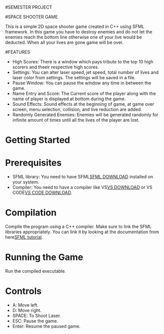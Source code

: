 #SEMESTER PROJECT

#SPACE SHOOTER GAME

This is a simple 2D space shooter game created in C++ using SFML framework. In this game you have to destroy enemies and do not let the enemies reach the bottom line otherwise one of your live would be deducted. When all your lives are gone game will be over.

#FEATURES
- High Scores: There is a window which pays tribute to the top 10 high scorers and theeir respective high scores.
- Settings: You can alter laser speed, jet speed, total number of lives and laser color from settings. The settings will be saved in a file.
- Pause Window: You can pause the window any time in  between the game.
- Name Entry and Score: The Current score of the player along with the name of player is displayed at bottom during the game.
- Sound Effects: Sound effects at the beginning of game, at game over screen, menu selection, collision, and live reduction are added.
- Randomly Generated Enemies: Enemies will be generated randomly for infinite amount of times until all the lives of the player are lost.

# Getting Started

# Prerequisites
- SFML library: You need to have SFML[SFML DOWNLOAD](https://www.sfml-dev.org/download.php) installed on your system.
- Compiler: You need to have a compiler like VS[VS DOWNLOAD](https://visualstudio.microsoft.com/downloads/) or VS CODE[VS CODE DOWNLOAD](https://code.visualstudio.com/download).

# Compilation
Compile the program using a C++ compiler. Make sure to link the SFML libraries appropriately. You can link it by looking at the documentation from here[SFML tutorial](https://www.sfml-dev.org/tutorials/2.6/).

# Running the Game
Run the compiled executable.

# Controls
- A: Move left.
- D: Move right.
- SPACE: To Shoot Laser. 
- ESC: Pause the game.
- Enter: Resume the paused game.
